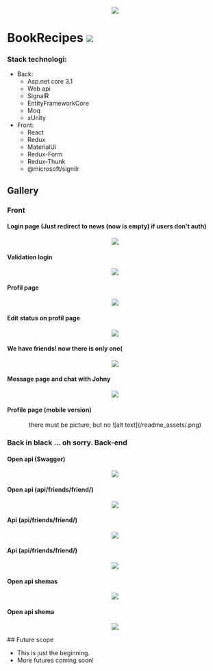 <p align="center">
 <img src="/readme_assets/BookHeader.gif">
 </p>
<h1>
BookRecipes <img src="https://img.shields.io/badge/app-v1-brightgreen">
</h1>

<h3>Stack technologi:</h3>

* Back:
  * Asp.net core 3.1
  * Web api
  * SignalR
  * EntityFrameworkCore
  * Moq
  * xUnity
* Front:
  * React
  * Redux
  * MaterialUi
  * Redux-Form
  * Redux-Thunk
  * @microsoft/signilr  

<h2>Gallery</h2>
<h3>Front</h3>
 <h4>Login page (Just redirect to news (now is empty) if users don't auth)</h4>
<p align="center">
 <img src="/readme_assets/main_login.png">
 </p>
  <h4>Validation login</h4>
<p align="center">
 <img src="/readme_assets/login_validation.png">
 </p>
  <h4>Profil page</h4>
<p align="center">
 <img src="/readme_assets/profile_subzero.png">
 </p>
  <h4>Edit status on profil page</h4>
<p align="center">
 <img src="/readme_assets/edit_status.png">
 </p>
  <h4>We have friends! now there is only one(</h4>
<p align="center">
 <img src="/readme_assets/friends.png">
 </p>
  <h4>Message page and chat with Johny</h4>
<p align="center">
 <img src="/readme_assets/messages_with_johny_cage.png">
 </p>
  <h4>Profile page (mobile version)</h4>
<p align="center">
 there must be picture, but no
 ![alt text](/readme_assets/.png)
 </p>
 
 <h3>Back in black ... oh sorry. Back-end</h3>
   <h4>Open api (Swagger)</h4>
<p align="center">
 <img src="/readme_assets/OpenApi(Swagger)_Api_v1.png">
 </p>
  <h4>Open api (api/friends/friend/)</h4>
<p align="center">
 <img src="/readme_assets/OpenApi(Swagger)_Api_Example_v1.png">
 </p>
  <h4>Api (api/friends/friend/)</h4>
<p align="center">
 <img src="/readme_assets/Api_Friend_v1.png">
 </p>
  <h4>Api (api/friends/friend/)</h4>
<p align="center">
 <img src="/readme_assets/Api_Friend_v1.png">
 </p>
  <h4>Open api shemas</h4>
<p align="center">
 <img src="/readme_assets/OpenApi(Swagger)_Schemas_v1.png">
 </p>
  <h4>Open api shema</h4>
<p align="center">
 <img src="/readme_assets/OpenApi(Swagger)_Schema_v1.png">
 </p>
## Future scope

- This is just the beginning.
- More futures coming soon!

